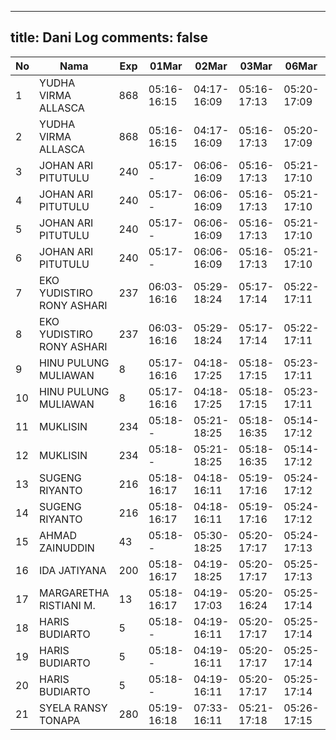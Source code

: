 
---
title: Dani Log
comments: false
---

| No | Nama | Exp | 01Mar | 02Mar | 03Mar | 06Mar | 07Mar | 08Mar |
|-----|-----|-----|-----|-----|-----|-----|-----|-----|
| 1 | YUDHA VIRMA ALLASCA | 868 | 05:16-16:15 | 04:17-16:09 | 05:16-17:13 | 05:20-17:09 | 05:27-17:09 | 05:01-- |
| 2 | YUDHA VIRMA ALLASCA | 868 | 05:16-16:15 | 04:17-16:09 | 05:16-17:13 | 05:20-17:09 | 05:27-17:09 | 05:01-- |
| 3 | JOHAN ARI PITUTULU | 240 | 05:17-- | 06:06-16:09 | 05:16-17:13 | 05:21-17:10 | 05:28-17:09 | 05:01-- |
| 4 | JOHAN ARI PITUTULU | 240 | 05:17-- | 06:06-16:09 | 05:16-17:13 | 05:21-17:10 | 05:28-17:09 | 05:01-- |
| 5 | JOHAN ARI PITUTULU | 240 | 05:17-- | 06:06-16:09 | 05:16-17:13 | 05:21-17:10 | 05:28-17:09 | 05:01-- |
| 6 | JOHAN ARI PITUTULU | 240 | 05:17-- | 06:06-16:09 | 05:16-17:13 | 05:21-17:10 | 05:28-17:09 | 05:01-- |
| 7 | EKO YUDISTIRO RONY ASHARI | 237 | 06:03-16:16 | 05:29-18:24 | 05:17-17:14 | 05:22-17:11 | 05:29-17:11 | 05:03-- |
| 8 | EKO YUDISTIRO RONY ASHARI | 237 | 06:03-16:16 | 05:29-18:24 | 05:17-17:14 | 05:22-17:11 | 05:29-17:11 | 05:03-- |
| 9 | HINU PULUNG MULIAWAN | 8 | 05:17-16:16 | 04:18-17:25 | 05:18-17:15 | 05:23-17:11 | 05:30-17:11 | 05:03-- |
| 10 | HINU PULUNG MULIAWAN | 8 | 05:17-16:16 | 04:18-17:25 | 05:18-17:15 | 05:23-17:11 | 05:30-17:11 | 05:03-- |
| 11 | MUKLISIN | 234 | 05:18-- | 05:21-18:25 | 05:18-16:35 | 05:14-17:12 | 05:30-17:12 | 05:04-- |
| 12 | MUKLISIN | 234 | 05:18-- | 05:21-18:25 | 05:18-16:35 | 05:14-17:12 | 05:30-17:12 | 05:04-- |
| 13 | SUGENG RIYANTO | 216 | 05:18-16:17 | 04:18-16:11 | 05:19-17:16 | 05:24-17:12 | 05:31-17:12 | 05:04-- |
| 14 | SUGENG RIYANTO | 216 | 05:18-16:17 | 04:18-16:11 | 05:19-17:16 | 05:24-17:12 | 05:31-17:12 | 05:04-- |
| 15 | AHMAD ZAINUDDIN | 43 | 05:18-- | 05:30-18:25 | 05:20-17:17 | 05:24-17:13 | 05:31-17:13 | 05:05-- |
| 16 | IDA JATIYANA | 200 | 05:18-16:17 | 04:19-18:25 | 05:20-17:17 | 05:25-17:13 | 05:32-17:13 | 05:05-- |
| 17 | MARGARETHA RISTIANI M. | 13 | 05:18-16:17 | 04:19-17:03 | 05:20-16:24 | 05:25-17:14 | 05:32-17:13 | 05:05-- |
| 18 | HARIS BUDIARTO | 5 | 05:18-- | 04:19-16:11 | 05:20-17:17 | 05:25-17:14 | 05:32-17:14 | 05:06-- |
| 19 | HARIS BUDIARTO | 5 | 05:18-- | 04:19-16:11 | 05:20-17:17 | 05:25-17:14 | 05:32-17:14 | 05:06-- |
| 20 | HARIS BUDIARTO | 5 | 05:18-- | 04:19-16:11 | 05:20-17:17 | 05:25-17:14 | 05:32-17:14 | 05:06-- |
| 21 | SYELA RANSY TONAPA | 280 | 05:19-16:18 | 07:33-16:11 | 05:21-17:18 | 05:26-17:15 | 05:33-17:15 | 05:07-- |
